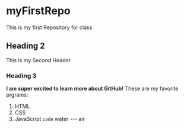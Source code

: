 # myFirstRepo
This is my first Repository for class
## Heading 2
This is my Second Header
### Heading 3
**I am super excited to learn more about GitHub!**
These are my favorite prgrams:
1. HTML
2. CSS
3. JavaScript
`code`
water --- air
